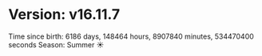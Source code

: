 # Version: v16.11.7
Time since birth: 6186 days, 148464 hours, 8907840 minutes, 534470400 seconds
Season: Summer ☀️
